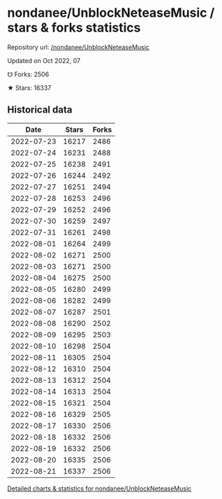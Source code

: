 # nondanee/UnblockNeteaseMusic / stars & forks statistics

Repository url: [/nondanee/UnblockNeteaseMusic](https://github.com/nondanee/UnblockNeteaseMusic)

Updated on Oct 2022, 07

☋ Forks: 2506

★ Stars: 16337

## Historical data
| Date | Stars | Forks |
|------|-------|-------|
| 2022-07-23 | 16217 | 2486 | 
| 2022-07-24 | 16231 | 2488 | 
| 2022-07-25 | 16238 | 2491 | 
| 2022-07-26 | 16244 | 2492 | 
| 2022-07-27 | 16251 | 2494 | 
| 2022-07-28 | 16253 | 2496 | 
| 2022-07-29 | 16252 | 2496 | 
| 2022-07-30 | 16259 | 2497 | 
| 2022-07-31 | 16261 | 2498 | 
| 2022-08-01 | 16264 | 2499 | 
| 2022-08-02 | 16271 | 2500 | 
| 2022-08-03 | 16271 | 2500 | 
| 2022-08-04 | 16275 | 2500 | 
| 2022-08-05 | 16280 | 2499 | 
| 2022-08-06 | 16282 | 2499 | 
| 2022-08-07 | 16287 | 2501 | 
| 2022-08-08 | 16290 | 2502 | 
| 2022-08-09 | 16295 | 2503 | 
| 2022-08-10 | 16298 | 2504 | 
| 2022-08-11 | 16305 | 2504 | 
| 2022-08-12 | 16310 | 2504 | 
| 2022-08-13 | 16312 | 2504 | 
| 2022-08-14 | 16313 | 2504 | 
| 2022-08-15 | 16321 | 2504 | 
| 2022-08-16 | 16329 | 2505 | 
| 2022-08-17 | 16330 | 2506 | 
| 2022-08-18 | 16332 | 2506 | 
| 2022-08-19 | 16332 | 2506 | 
| 2022-08-20 | 16335 | 2506 | 
| 2022-08-21 | 16337 | 2506 | 


[Detailed charts & statistics for nondanee/UnblockNeteaseMusic](https://reviewgithub.com/rep/nondanee/UnblockNeteaseMusic)
